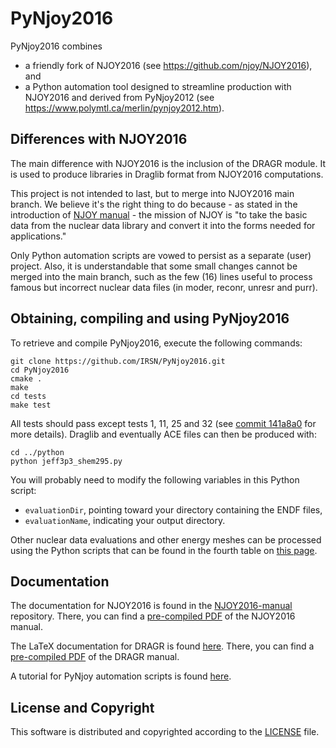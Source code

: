# PyNjoy2016

PyNjoy2016 combines
+  a friendly fork of NJOY2016 (see https://github.com/njoy/NJOY2016), and
+  a Python automation tool designed to streamline production with NJOY2016 and derived from PyNjoy2012 (see https://www.polymtl.ca/merlin/pynjoy2012.htm).

## Differences with NJOY2016
The main difference with NJOY2016 is the inclusion of the DRAGR module. It is used to produce libraries in Draglib format from NJOY2016 computations.

This project is not intended to last, but to merge into NJOY2016 main branch. We believe it's the right thing to do because - as stated in the introduction of [NJOY manual](https://github.com/njoy/NJOY2016-manual/raw/master/njoy16.pdf) - the mission of NJOY is
"to take the basic data from the nuclear data library and convert it into the forms needed for applications."

Only Python automation scripts are vowed to persist as a separate (user) project. Also, it is understandable that some small changes cannot be merged into the main branch, such as the few (16) lines useful to process famous but incorrect nuclear data files (in moder, reconr, unresr and purr).

## Obtaining, compiling and using PyNjoy2016

To retrieve and compile PyNjoy2016, execute the following commands:
```
git clone https://github.com/IRSN/PyNjoy2016.git
cd PyNjoy2016
cmake .
make
cd tests
make test
```

All tests should pass except tests 1, 11, 25 and 32 (see [commit 141a8a0](https://github.com/IRSN/PyNjoy2016/commit/141a8a095877f7cb4ff3b6d3c9a42aa07019e270) for more details). Draglib and eventually ACE files can then be produced with:
```
cd ../python
python jeff3p3_shem295.py
```

You will probably need to modify the following variables in this Python script:
* `evaluationDir`, pointing toward your directory containing the ENDF files,
* `evaluationName`, indicating your output directory.

Other nuclear data evaluations and other energy meshes can be processed using the Python scripts that can be found in the fourth table on [this page](https://www.polymtl.ca/merlin/libraries.htm).

## Documentation
The documentation for NJOY2016 is found in the [NJOY2016-manual](https://github.com/njoy/NJOY2016-manual) repository. There, you can find a [pre-compiled PDF](https://github.com/njoy/NJOY2016-manual/raw/master/njoy16.pdf) of the NJOY2016 manual.

The LaTeX documentation for DRAGR is found [here](http://www.polymtl.ca/merlin/downloads/arch_njoy2012_epm_mp_up137.tgz). There, you can find a [pre-compiled PDF](http://www.polymtl.ca/merlin/downloads/njoy12_rev.pdf) of the DRAGR manual.

A tutorial for PyNjoy automation scripts is found [here](http://www.polymtl.ca/merlin/downloads/IGE361.pdf).

## License and Copyright
This software is distributed and copyrighted according to the [LICENSE](LICENSE) file.
